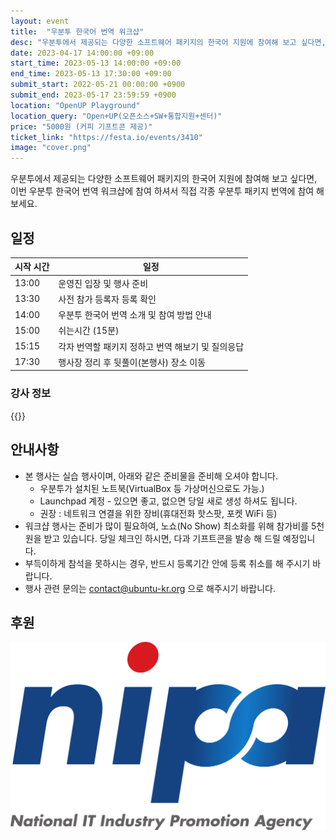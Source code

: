 ```yaml
---
layout: event
title:  "우분투 한국어 번역 워크샵"
desc: "우분투에서 제공되는 다양한 소프트웨어 패키지의 한국어 지원에 참여해 보고 싶다면, 이번 우분투 한국어 번역 워크샵에 참여 하셔서 직접 각종 우분투 패키지 번역에 참여 해 보세요. "
date: 2023-04-17 14:00:00 +09:00
start_time: 2023-05-13 14:00:00 +09:00
end_time: 2023-05-13 17:30:00 +09:00
submit_start: 2022-05-21 00:00:00 +0900
submit_end: 2023-05-17 23:59:59 +0900
location: "OpenUP Playground"
location_query: "Open+UP(오픈소스+SW+통합지원+센터)"
price: "5000원 (커피 기프트콘 제공)"
ticket_link: "https://festa.io/events/3410"
image: "cover.png"
---
```

우분투에서 제공되는 다양한 소프트웨어 패키지의 한국어 지원에 참여해 보고 싶다면, 이번 우분투 한국어 번역 워크샵에 참여 하셔서 직접 각종 우분투 패키지 번역에 참여 해 보세요. 

## 일정

| 시작 시간 | 일정 |
| --- | --- |
| 13:00 | 운영진 입장 및 행사 준비 |
| 13:30 | 사전 참가 등록자 등록 확인 |
| 14:00 | 우분투 한국어 번역 소개 및 참여 방법 안내 |
| 15:00 | 쉬는시간 (15분) |
| 15:15 | 각자 번역할 패키지 정하고 번역 해보기 및 질의응답 |
| 17:30 | 행사장 정리 후 뒷풀이(본행사) 장소 이동 |


### 강사 정보

 {{<profile
    profile="https://avatars.githubusercontent.com/u/12551635?v=4"
    heading="신민욱" bold="우분투한국커뮤니티 L10n팀 관리자"
    desc="" >}}

## 안내사항

- 본 행사는 실습 행사이며, 아래와 같은 준비물을 준비해 오셔야 합니다.
  - 우분투가 설치된 노트북(VirtualBox 등 가상머신으로도 가능.)
  - Launchpad 계정 - 있으면 좋고, 없으면 당일 새로 생성 하셔도 됩니다.
  - 권장 : 네트워크 연결을 위한 장비(휴대전화 핫스팟, 포켓 WiFi 등)
- 워크샵 행사는 준비가 많이 필요하여, 노쇼(No Show) 최소화를 위해 참가비를 5천원을 받고 있습니다. 당일 체크인 하시면, 다과 기프트콘을 발송 해 드릴 예정입니다.
- 부득이하게 참석을 못하시는 경우, 반드시 등록기간 안에 등록 취소를 해 주시기 바랍니다.
- 행사 관련 문의는 contact@ubuntu-kr.org 으로 해주시기 바랍니다.

## 후원

![NIPA - 장소 지원](./nipa.png)